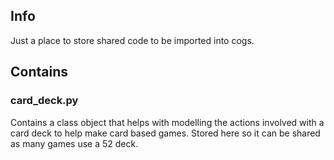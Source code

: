 ## Info

Just a place to store shared code to be imported into cogs.

## Contains

### card_deck.py
Contains a class object that helps with modelling the actions involved with a card deck to help make card based games. Stored here so it can be shared as many games use a 52 deck.
